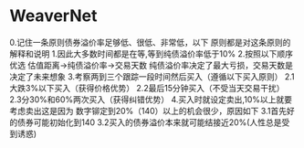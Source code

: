 # WeaverNet
0.记住一条原则债券溢价率足够低、很低、非常低，以下
  原则都是对这条原则的解释和说明
1.因此大多数时间都是在等,等到纯债溢价率低于10%
2.按照以下顺序优选 估值距离->纯债溢价率->交易天数
  纯债溢价率决定了最大亏损，交易天数是决定了未来想象
3.考察两到三个跟踪一段时间然后买入（遵循以下买入原则）
   2.1大跌3%以下买入（获得价格优势）
   2.2最后15分钟买入（不受当天交易干扰）
   2.3分30%和60%两次买入（获得纠错优势）
4.买入时就设定卖出,10%以上就要考虑卖出这是因为
  数字铆定到20%（140）以上的机会很少，原因如下
  3.1首先好的债券可能初始化到140
  3.2买入的债券溢价本来就可能结接近20%(人性总是受到诱惑)
